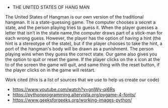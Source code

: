 - THE UNITED STATES OF HANG MAN

The United States of Hangman is our own version of the traditional hangman. It is a state-guessing game. The computer chooses a secret a state,
and the person playing tries to guess it. When the player guesses a letter that isn’t in the state name,the computer draws part of a stick-man for each wrong guess. However, the player has the option of having a hint (the hint is a stereotype of the state), but if the player chooses to take the hint, a port of the hangman's body will be drawn as a punishment. The person playing wins when they guess the correct state. 
Our game also gives you the option to quit or reset the game. If the player clicks on the x icon at the to of the screen the game will quit, and same thing with the reset button, if the player clicks on in the game will restart.


Work cited (this is a list of sources that we use to help us create our code)
- https://www.youtube.com/watch?v=gnlWy-qi6Rs
- https://pythonprogramming.altervista.org/pygame-4-fonts/
- https://www.geeksforgeeks.org/working-images-python/
